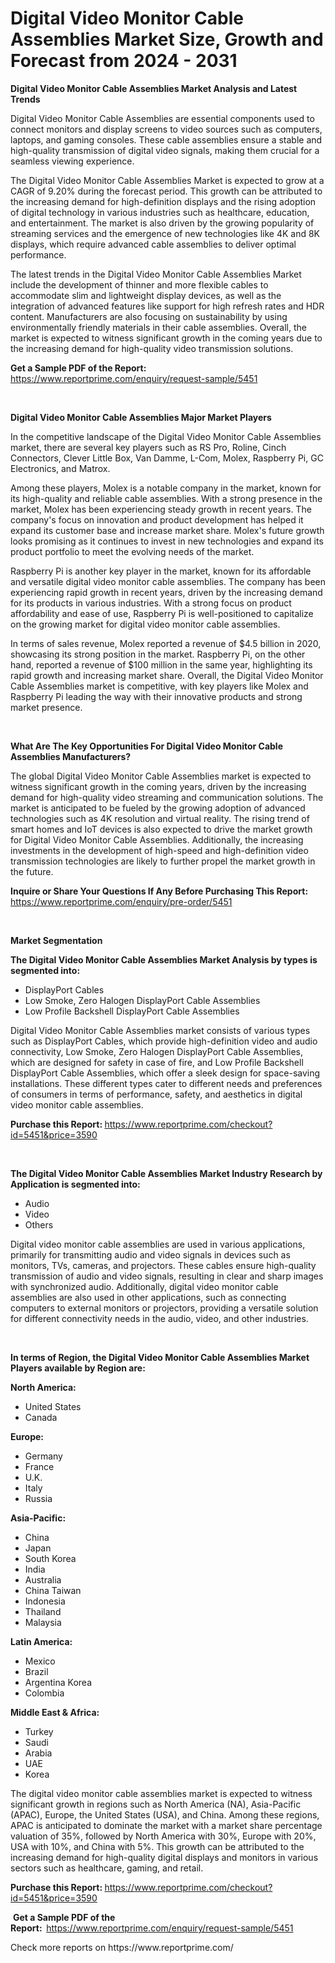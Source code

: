 <p><h1>Digital Video Monitor Cable Assemblies Market Size, Growth and Forecast from 2024 - 2031</h1></p><p><strong>Digital Video Monitor Cable Assemblies Market Analysis and Latest Trends</strong></p>
<p><p>Digital Video Monitor Cable Assemblies are essential components used to connect monitors and display screens to video sources such as computers, laptops, and gaming consoles. These cable assemblies ensure a stable and high-quality transmission of digital video signals, making them crucial for a seamless viewing experience.</p><p>The Digital Video Monitor Cable Assemblies Market is expected to grow at a CAGR of 9.20% during the forecast period. This growth can be attributed to the increasing demand for high-definition displays and the rising adoption of digital technology in various industries such as healthcare, education, and entertainment. The market is also driven by the growing popularity of streaming services and the emergence of new technologies like 4K and 8K displays, which require advanced cable assemblies to deliver optimal performance.</p><p>The latest trends in the Digital Video Monitor Cable Assemblies Market include the development of thinner and more flexible cables to accommodate slim and lightweight display devices, as well as the integration of advanced features like support for high refresh rates and HDR content. Manufacturers are also focusing on sustainability by using environmentally friendly materials in their cable assemblies. Overall, the market is expected to witness significant growth in the coming years due to the increasing demand for high-quality video transmission solutions.</p></p>
<p><strong>Get a Sample PDF of the Report:&nbsp;</strong> <a href="https://www.reportprime.com/enquiry/request-sample/5451">https://www.reportprime.com/enquiry/request-sample/5451</a></p>
<p>&nbsp;</p>
<p><strong>Digital Video Monitor Cable Assemblies Major Market Players</strong></p>
<p><p>In the competitive landscape of the Digital Video Monitor Cable Assemblies market, there are several key players such as RS Pro, Roline, Cinch Connectors, Clever Little Box, Van Damme, L-Com, Molex, Raspberry Pi, GC Electronics, and Matrox.</p><p>Among these players, Molex is a notable company in the market, known for its high-quality and reliable cable assemblies. With a strong presence in the market, Molex has been experiencing steady growth in recent years. The company's focus on innovation and product development has helped it expand its customer base and increase market share. Molex's future growth looks promising as it continues to invest in new technologies and expand its product portfolio to meet the evolving needs of the market.</p><p>Raspberry Pi is another key player in the market, known for its affordable and versatile digital video monitor cable assemblies. The company has been experiencing rapid growth in recent years, driven by the increasing demand for its products in various industries. With a strong focus on product affordability and ease of use, Raspberry Pi is well-positioned to capitalize on the growing market for digital video monitor cable assemblies.</p><p>In terms of sales revenue, Molex reported a revenue of $4.5 billion in 2020, showcasing its strong position in the market. Raspberry Pi, on the other hand, reported a revenue of $100 million in the same year, highlighting its rapid growth and increasing market share. Overall, the Digital Video Monitor Cable Assemblies market is competitive, with key players like Molex and Raspberry Pi leading the way with their innovative products and strong market presence.</p></p>
<p>&nbsp;</p>
<p><strong>What Are The Key Opportunities For Digital Video Monitor Cable Assemblies Manufacturers?</strong></p>
<p><p>The global Digital Video Monitor Cable Assemblies market is expected to witness significant growth in the coming years, driven by the increasing demand for high-quality video streaming and communication solutions. The market is anticipated to be fueled by the growing adoption of advanced technologies such as 4K resolution and virtual reality. The rising trend of smart homes and IoT devices is also expected to drive the market growth for Digital Video Monitor Cable Assemblies. Additionally, the increasing investments in the development of high-speed and high-definition video transmission technologies are likely to further propel the market growth in the future.</p></p>
<p><strong>Inquire or Share Your Questions If Any Before Purchasing This Report:</strong> <a href="https://www.reportprime.com/enquiry/pre-order/5451">https://www.reportprime.com/enquiry/pre-order/5451</a></p>
<p>&nbsp;</p>
<p><strong>Market Segmentation</strong></p>
<p><strong>The Digital Video Monitor Cable Assemblies Market Analysis by types is segmented into:</strong></p>
<p><ul><li>DisplayPort Cables</li><li>Low Smoke, Zero Halogen DisplayPort Cable Assemblies</li><li>Low Profile Backshell DisplayPort Cable Assemblies</li></ul></p>
<p><p>Digital Video Monitor Cable Assemblies market consists of various types such as DisplayPort Cables, which provide high-definition video and audio connectivity, Low Smoke, Zero Halogen DisplayPort Cable Assemblies, which are designed for safety in case of fire, and Low Profile Backshell DisplayPort Cable Assemblies, which offer a sleek design for space-saving installations. These different types cater to different needs and preferences of consumers in terms of performance, safety, and aesthetics in digital video monitor cable assemblies.</p></p>
<p><strong>Purchase this Report:&nbsp;</strong><a href="https://www.reportprime.com/checkout?id=5451&price=3590">https://www.reportprime.com/checkout?id=5451&price=3590</a></p>
<p>&nbsp;</p>
<p><strong>The Digital Video Monitor Cable Assemblies Market Industry Research by Application is segmented into:</strong></p>
<p><ul><li>Audio</li><li>Video</li><li>Others</li></ul></p>
<p><p>Digital video monitor cable assemblies are used in various applications, primarily for transmitting audio and video signals in devices such as monitors, TVs, cameras, and projectors. These cables ensure high-quality transmission of audio and video signals, resulting in clear and sharp images with synchronized audio. Additionally, digital video monitor cable assemblies are also used in other applications, such as connecting computers to external monitors or projectors, providing a versatile solution for different connectivity needs in the audio, video, and other industries.</p></p>
<p>&nbsp;</p>
<p><strong>In terms of Region, the Digital Video Monitor Cable Assemblies Market Players available by Region are:</strong></p>
<p>
    <p> <strong> North America: </strong>
        <ul>
            <li>United States</li>
            <li>Canada</li>
        </ul>
        </p> 
    <p> <strong> Europe: </strong>
        <ul>
            <li>Germany</li>
            <li>France</li>
            <li>U.K.</li>
            <li>Italy</li>
            <li>Russia</li>
        </ul>
        </p> 
    <p> <strong> Asia-Pacific: </strong>
        <ul>
            <li>China</li>
            <li>Japan</li>
            <li>South Korea</li>
            <li>India</li>
            <li>Australia</li>
            <li>China Taiwan</li>
            <li>Indonesia</li>
            <li>Thailand</li>
            <li>Malaysia</li>
        </ul>
        </p> 
    <p> <strong> Latin America: </strong>
        <ul>
            <li>Mexico</li>
            <li>Brazil</li>
            <li>Argentina Korea</li>
            <li>Colombia</li>
        </ul>
        </p> 
    <p> <strong> Middle East & Africa: </strong>
        <ul>
            <li>Turkey</li>
            <li>Saudi</li>
            <li>Arabia</li>
            <li>UAE</li>
            <li>Korea</li>
        </ul>
    </p>
    </p>
<p><p>The digital video monitor cable assemblies market is expected to witness significant growth in regions such as North America (NA), Asia-Pacific (APAC), Europe, the United States (USA), and China. Among these regions, APAC is anticipated to dominate the market with a market share percentage valuation of 35%, followed by North America with 30%, Europe with 20%, USA with 10%, and China with 5%. This growth can be attributed to the increasing demand for high-quality digital displays and monitors in various sectors such as healthcare, gaming, and retail.</p></p>
<p><strong>Purchase this Report: </strong><a href="https://www.reportprime.com/checkout?id=5451&price=3590">https://www.reportprime.com/checkout?id=5451&price=3590</a></p>
<p>&nbsp;<strong>Get a Sample PDF of the Report:&nbsp;&nbsp;</strong><a href="https://www.reportprime.com/enquiry/request-sample/5451">https://www.reportprime.com/enquiry/request-sample/5451</a></p>
<p><strong></strong></p>
<p>Check more reports on https://www.reportprime.com/</p>